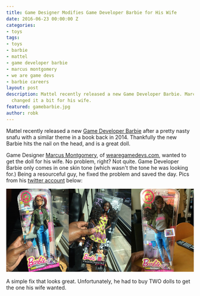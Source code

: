 ```yaml
---
title: Game Designer Modifies Game Developer Barbie for His Wife
date: 2016-06-23 00:00:00 Z
categories:
- toys
tags:
- toys
- barbie
- mattel
- game developer barbie
- marcus montgomery
- we are game devs
- barbie careers
layout: post
description: Mattel recently released a new Game Developer Barbie. Marcus Montgomery
  changed it a bit for his wife.
featured: gamebarbie.jpg
author: robk
---
```


Mattel recently released a new [Game Developer Barbie](http://shop.mattel.com/product/index.jsp?productId=99225426) after a pretty nasty snafu with a similar theme in a book back in 2014. Thankfully the new Barbie hits the nail on the head, and is a great doll.

Game Designer [Marcus Montgomery](http://twitter.com/marcusingames), of [wearegamedevs.com](http://wearegamedevs.com), wanted to get the doll for his wife. No problem, right? Not quite. Game Developer Barbie only comes in one skin tone (which wasn't the tone he was looking for.) Being a resourceful guy, he fixed the problem and saved the day. Pics from his [twitter account](http://twitter.com/marcusingames) below:

![Game Developer Barbie Fix](/images/barbiefix.jpg)

A simple fix that looks great. Unfortunately, he had to buy TWO dolls to get the one his wife wanted.
